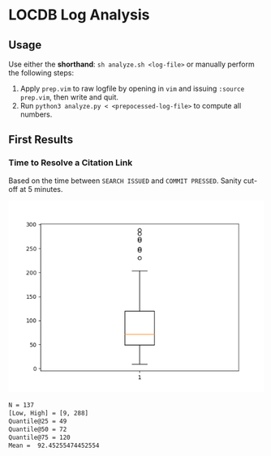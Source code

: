 # LOCDB Log Analysis

## Usage

Use either the **shorthand**: `sh analyze.sh <log-file>`
or manually perform the following steps:

1. Apply `prep.vim` to raw logfile by opening in `vim` and issuing `:source
   prep.vim`, then write and quit.
1. Run `python3 analyze.py < <prepocessed-log-file>` to compute all numbers.

## First Results

### Time to Resolve a Citation Link

Based on the time between `SEARCH ISSUED` and `COMMIT PRESSED`. Sanity cut-off at 5 minutes.

![Boxplot](boxplot.png)

```
N = 137
[Low, High] = [9, 288]
Quantile@25 = 49
Quantile@50 = 72
Quantile@75 = 120
Mean =  92.45255474452554
```
